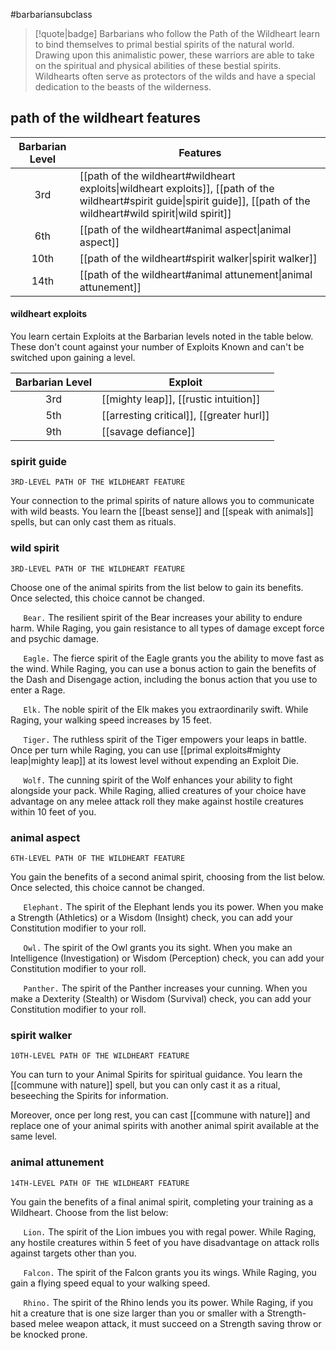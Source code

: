 #barbariansubclass

> [!quote|badge] 
> Barbarians who follow the Path of the Wildheart learn to bind themselves to primal bestial spirits of the natural world. Drawing upon this animalistic power, these warriors are able to take on the spiritual and physical abilities of these bestial spirits. Wildhearts often serve as protectors of the wilds and have a special dedication to the beasts of the wilderness.
## path of the wildheart features
| **Barbarian Level** | **Features**                                                                                                                                                               |
| :-----------------: | -------------------------------------------------------------------------------------------------------------------------------------------------------------------------- |
|         3rd         | [[path of the wildheart#wildheart exploits\|wildheart exploits]], [[path of the wildheart#spirit guide\|spirit guide]], [[path of the wildheart#wild spirit\|wild spirit]] |
|         6th         | [[path of the wildheart#animal aspect\|animal aspect]]                                                                                                                     |
|        10th         | [[path of the wildheart#spirit walker\|spirit walker]]                                                                                                                     |
|        14th         | [[path of the wildheart#animal attunement\|animal attunement]]                                                                                                             |
#### wildheart exploits
You learn certain Exploits at the Barbarian levels noted in the table below. These don't count against your number of Exploits Known and can't be switched upon gaining a level.

| **Barbarian Level** | **Exploit**                              |
| :-----------------: | ---------------------------------------- |
|         3rd         | [[mighty leap]], [[rustic intuition]]    |
|         5th         | [[arresting critical]], [[greater hurl]] |
|         9th         | [[savage defiance]]                      |

### spirit guide
`3RD-LEVEL PATH OF THE WILDHEART FEATURE`

Your connection to the primal spirits of nature allows you to communicate with wild beasts. You learn the [[beast sense]] and [[speak with animals]] spells, but can only cast them as rituals.
### wild spirit
`3RD-LEVEL PATH OF THE WILDHEART FEATURE`

Choose one of the animal spirits from the list below to gain its benefits. Once selected, this choice cannot be changed.

$\quad$ `Bear.` The resilient spirit of the Bear increases your ability to endure harm. While Raging, you gain resistance to all types of damage except force and psychic damage.

$\quad$ `Eagle.` The fierce spirit of the Eagle grants you the ability to move fast as the wind. While Raging, you can use a bonus action to gain the benefits of the Dash and Disengage action, including the bonus action that you use to enter a Rage.

$\quad$ `Elk.` The noble spirit of the Elk makes you extraordinarily swift. While Raging, your walking speed increases by 15 feet.

$\quad$ `Tiger.` The ruthless spirit of the Tiger empowers your leaps in battle. Once per turn while Raging, you can use [[primal exploits#mighty leap|mighty leap]] at its lowest level without expending an Exploit Die.

$\quad$ `Wolf.` The cunning spirit of the Wolf enhances your ability to fight alongside your pack. While Raging, allied creatures of your choice have advantage on any melee attack roll they make against hostile creatures within 10 feet of you.
### animal aspect
`6TH-LEVEL PATH OF THE WILDHEART FEATURE`

You gain the benefits of a second animal spirit, choosing from the list below. Once selected, this choice cannot be changed.

$\quad$ `Elephant.` The spirit of the Elephant lends you its power. When you make a Strength (Athletics) or a Wisdom (Insight) check, you can add your Constitution modifier to your roll.

$\quad$ `Owl.` The spirit of the Owl grants you its sight. When you make an Intelligence (Investigation) or Wisdom (Perception) check, you can add your Constitution modifier to your roll.

$\quad$ `Panther.` The spirit of the Panther increases your cunning. When you make a Dexterity (Stealth) or Wisdom (Survival) check, you can add your Constitution modifier to your roll.
### spirit walker
`10TH-LEVEL PATH OF THE WILDHEART FEATURE`

You can turn to your Animal Spirits for spiritual guidance. You learn the [[commune with nature]] spell, but you can only cast it as a ritual, beseeching the Spirits for information.

Moreover, once per long rest, you can cast [[commune with nature]] and replace one of your animal spirits with another animal spirit available at the same level.
### animal attunement
`14TH-LEVEL PATH OF THE WILDHEART FEATURE`

You gain the benefits of a final animal spirit, completing your training as a Wildheart. Choose from the list below:

$\quad$ `Lion.` The spirit of the Lion imbues you with regal power. While Raging, any hostile creatures within 5 feet of you have disadvantage on attack rolls against targets other than you.

$\quad$ `Falcon.` The spirit of the Falcon grants you its wings. While Raging, you gain a flying speed equal to your walking speed.

$\quad$ `Rhino.` The spirit of the Rhino lends you its power. While Raging, if you hit a creature that is one size larger than you or smaller with a Strength-based melee weapon attack, it must succeed on a Strength saving throw or be knocked prone.